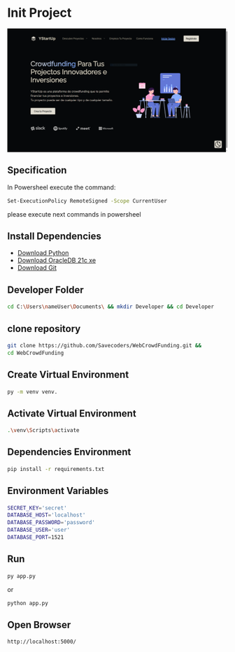 # Init Project

<img
 align="center"
 src="assets/PagePreview.png"
 alt="Page Preview"
/>

## Specification

In Powersheel execute the command:

```sh
Set-ExecutionPolicy RemoteSigned -Scope CurrentUser ​
```

please execute next commands in powersheel

## Install Dependencies

* [Download Python](https://www.python.org/downloads/windows/)
* [Download OracleDB 21c xe](https://www.oracle.com/database/technologies/xe-downloads.html)
* [Download Git](https://git-scm.com/download/win)

## Developer Folder

```sh
cd C:\Users\nameUser\Documents\ && mkdir Developer && cd Developer
```

## clone repository

```sh
git clone https://github.com/Savecoders/WebCrowdFunding.git &&
cd WebCrowdFunding
```

## Create Virtual Environment

```sh
py -m venv venv.
```

## Activate Virtual Environment

```sh
.\venv\Scripts\activate
```

## Dependencies Environment

```sh
pip install -r requirements.txt
```

## Environment Variables

```sh
SECRET_KEY='secret'
DATABASE_HOST='localhost'
DATABASE_PASSWORD='password'
DATABASE_USER='user'
DATABASE_PORT=1521
```

## Run

```sh
py app.py
```

or

```sh
python app.py
```

## Open Browser

```sh
http://localhost:5000/
```
